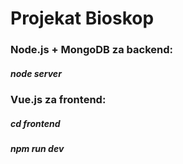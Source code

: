 # Projekat Bioskop

### Node.js + MongoDB za backend:
##### node server

### Vue.js za frontend:
##### cd frontend
##### npm run dev